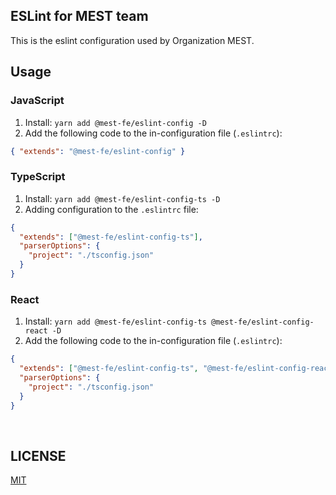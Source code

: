## ESLint for MEST team

This is the eslint configuration used by Organization MEST.

## Usage

### JavaScript

1. Install: `yarn add @mest-fe/eslint-config -D`
2. Add the following code to the in-configuration file (`.eslintrc`):

```json
{ "extends": "@mest-fe/eslint-config" }
```

### TypeScript

1. Install: `yarn add @mest-fe/eslint-config-ts -D`
2. Adding configuration to the `.eslintrc` file:

```json
{
  "extends": ["@mest-fe/eslint-config-ts"],
  "parserOptions": {
    "project": "./tsconfig.json"
  }
}
```

### React

1. Install: `yarn add @mest-fe/eslint-config-ts @mest-fe/eslint-config-react -D`
2. Add the following code to the in-configuration file (`.eslintrc`):

```json
{
  "extends": ["@mest-fe/eslint-config-ts", "@mest-fe/eslint-config-react"],
  "parserOptions": {
    "project": "./tsconfig.json"
  }
}
```

<br/>

## LICENSE

[MIT](https://github.com/@mest/eslint/blob/master/LICENSE)
